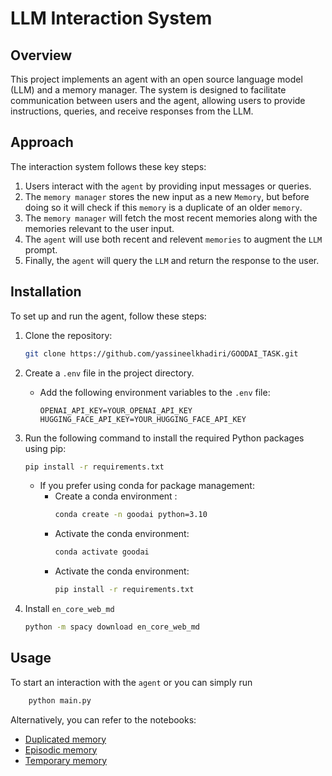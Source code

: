 # LLM Interaction System

## Overview
This project implements an agent with an open source language model (LLM) and a memory manager. 
The system is designed to facilitate communication between users and the agent, allowing users to provide instructions, queries, and receive responses from the LLM.

## Approach
The interaction system follows these key steps:
1. Users interact with the `agent` by providing input messages or queries.
2. The `memory manager` stores the new input as a new `Memory`, but before doing so it will check if this `memory` is a duplicate of an older `memory`.
3. The `memory manager` will fetch the most recent memories along with the memories relevant to the user input.
4. The `agent` will use both recent and relevent `memories` to augment the `LLM` prompt.
5. Finally, the `agent` will query the `LLM` and return the response to the user.

## Installation
To set up and run the agent, follow these steps:

1. Clone the repository:
   ```bash
   git clone https://github.com/yassineelkhadiri/GOODAI_TASK.git
   ```

2. Create a `.env` file in the project directory.
    - Add the following environment variables to the `.env` file:
        ```plaintext
        OPENAI_API_KEY=YOUR_OPENAI_API_KEY
        HUGGING_FACE_API_KEY=YOUR_HUGGING_FACE_API_KEY
        ```

3. Run the following command to install the required Python packages using pip:
    ```bash
    pip install -r requirements.txt
    ```
    - If you prefer using conda for package management:
        - Create a conda environment :
            ```bash
            conda create -n goodai python=3.10
            ```
        - Activate the conda environment:
            ```bash
            conda activate goodai
            ```
        - Activate the conda environment:
            ```bash
            pip install -r requirements.txt
            ```

4. Install ``en_core_web_md``
    ```bash
    python -m spacy download en_core_web_md
    ```

## Usage

To start an interaction with the `agent` or you can simply run 
```bash
    python main.py
```
Alternatively, you can refer to the notebooks:
- [Duplicated memory](duplicate.ipynb)
- [Episodic memory](episodic.ipynb)
- [Temporary memory](temporary.ipynb)